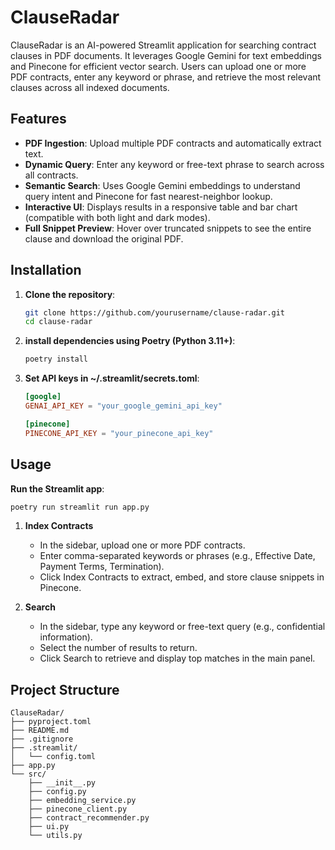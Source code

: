 # ClauseRadar

ClauseRadar is an AI-powered Streamlit application for searching contract clauses in PDF documents. It leverages Google
Gemini for text embeddings and Pinecone for efficient vector search. Users can upload one or more PDF contracts, enter
any keyword or phrase, and retrieve the most relevant clauses across all indexed documents.

## Features

- **PDF Ingestion**: Upload multiple PDF contracts and automatically extract text.
- **Dynamic Query**: Enter any keyword or free-text phrase to search across all contracts.
- **Semantic Search**: Uses Google Gemini embeddings to understand query intent and Pinecone for fast nearest-neighbor
  lookup.
- **Interactive UI**: Displays results in a responsive table and bar chart (compatible with both light and dark modes).
- **Full Snippet Preview**: Hover over truncated snippets to see the entire clause and download the original PDF.

## Installation

1. **Clone the repository**:
   ```bash
   git clone https://github.com/yourusername/clause-radar.git
   cd clause-radar

2. **install dependencies using Poetry (Python 3.11+)**:
   ```bash
   poetry install
   ```
3. **Set API keys in ~/.streamlit/secrets.toml**:
   ```toml
   [google]
   GENAI_API_KEY = "your_google_gemini_api_key"
   
   [pinecone]
   PINECONE_API_KEY = "your_pinecone_api_key"
   ```

## Usage

**Run the Streamlit app**:

   ```bash
   poetry run streamlit run app.py
   ```
1. **Index Contracts**
   - In the sidebar, upload one or more PDF contracts.
   - Enter comma-separated keywords or phrases (e.g., Effective Date, Payment Terms, Termination).
   - Click Index Contracts to extract, embed, and store clause snippets in Pinecone.


2. **Search**
   - In the sidebar, type any keyword or free-text query (e.g., confidential information).
   - Select the number of results to return.
   - Click Search to retrieve and display top matches in the main panel.
   
## Project Structure
```plaintaxt
ClauseRadar/
├── pyproject.toml
├── README.md
├── .gitignore
├── .streamlit/
│   └── config.toml
├── app.py
└── src/
    ├── __init__.py
    ├── config.py
    ├── embedding_service.py
    ├── pinecone_client.py
    ├── contract_recommender.py
    ├── ui.py
    └── utils.py
```